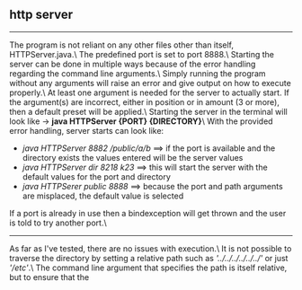 ## http server
---

The program is not reliant on any other files other than itself, HTTPServer.java.\\
The predefined port is set to port 8888.\\
Starting the server can be done in multiple ways because of the error handling regarding the command line arguments.\\
Simply running the program without any arguments will raise an error and give output on how to execute properly.\\
At least one argument is needed for the server to actually start. If the argument(s) are incorrect, either in position or in amount (3 or more), then a default preset will be applied.\\
Starting the server in the terminal will look like -> **java HTTPServer {PORT} {DIRECTORY}**\\
With the provided error handling, server starts can look like:
- _java HTTPServer 8882 /public/a/b_ ==> if the port is available and the directory exists the values entered will be the server values
- _java HTTPServer dir 8218 k23_     ==> this will start the server with the default values for the port and directory
- _java HTTPSerer public 8888_       ==> because the port and path arguments are misplaced, the default value is selected

If a port is already in use then a bindexception will get thrown and the user is told to try another port.\\

---

As far as I've tested, there are no issues with execution.\\
It is not possible to traverse the directory by setting a relative path such as _'../../../../../../'_ or just _'/etc'_.\\
The command line argument that specifies the path is itself relative, but to ensure that the 
